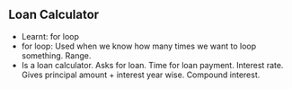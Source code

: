 ## Loan Calculator
- Learnt: for loop
- for loop: Used when we know how many times we want to loop something. Range. 
- Is a loan calculator. Asks for loan. Time for loan payment. Interest rate. Gives principal amount + interest year wise. Compound interest.
